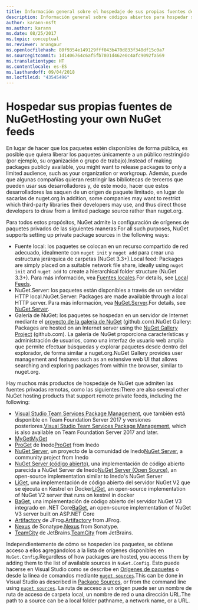 ```yaml
---
title: Información general sobre el hospedaje de sus propias fuentes de NuGet
description: Información general sobre códigos abiertos para hospedar sus propias fuentes o galerías de paquetes de NuGet, ya sea de forma local o remota.
author: karann-msft
ms.author: karann
ms.date: 08/25/2017
ms.topic: conceptual
ms.reviewer: anangaur
ms.openlocfilehash: 80f9354e149129fff043b470d833f348df15c0a7
ms.sourcegitcommit: 1d1406764c6af5fb7801d462e0c4afc9092fa569
ms.translationtype: HT
ms.contentlocale: es-ES
ms.lasthandoff: 09/04/2018
ms.locfileid: "43545496"
---
```

# <a name="hosting-your-own-nuget-feeds"></a><span data-ttu-id="4a306-103">Hospedar sus propias fuentes de NuGet</span><span class="sxs-lookup"><span data-stu-id="4a306-103">Hosting your own NuGet feeds</span></span>

<span data-ttu-id="4a306-104">En lugar de hacer que los paquetes estén disponibles de forma pública, es posible que quiera liberar los paquetes únicamente a un público restringido (por ejemplo, su organización o grupo de trabajo).</span><span class="sxs-lookup"><span data-stu-id="4a306-104">Instead of making packages publicly available, you might want to release packages to only a limited audience, such as your organization or workgroup.</span></span> <span data-ttu-id="4a306-105">Además, puede que algunas compañías quieran restringir las bibliotecas de terceros que pueden usar sus desarrolladores y, de este modo, hacer que estos desarrolladores las saquen de un origen de paquete limitado, en lugar de sacarlas de nuget.org.</span><span class="sxs-lookup"><span data-stu-id="4a306-105">In addition, some companies may want to restrict which third-party libraries their developers may use, and thus direct those developers to draw from a limited package source rather than nuget.org.</span></span>

<span data-ttu-id="4a306-106">Para todos estos propósitos, NuGet admite la configuración de orígenes de paquetes privados de las siguientes maneras:</span><span class="sxs-lookup"><span data-stu-id="4a306-106">For all such purposes, NuGet supports setting up private package sources in the following ways:</span></span>

- <span data-ttu-id="4a306-107">Fuente local: los paquetes se colocan en un recurso compartido de red adecuado, idealmente con `nuget init` y `nuget add` para crear una estructura jerárquica de carpetas (NuGet 3.3+).</span><span class="sxs-lookup"><span data-stu-id="4a306-107">Local feed: Packages are simply placed on a suitable network file share, ideally using `nuget init` and `nuget add` to create a hierarchical folder structure (NuGet 3.3+).</span></span> <span data-ttu-id="4a306-108">Para más información, vea [Fuentes locales](../hosting-packages/local-feeds.md).</span><span class="sxs-lookup"><span data-stu-id="4a306-108">For details, see [Local Feeds](../hosting-packages/local-feeds.md).</span></span>
- <span data-ttu-id="4a306-109">NuGet.Server: los paquetes están disponibles a través de un servidor HTTP local.</span><span class="sxs-lookup"><span data-stu-id="4a306-109">NuGet.Server: Packages are made available through a local HTTP server.</span></span> <span data-ttu-id="4a306-110">Para más información, vea [NuGet.Server](../hosting-packages/nuget-server.md).</span><span class="sxs-lookup"><span data-stu-id="4a306-110">For details, see [NuGet.Server](../hosting-packages/nuget-server.md).</span></span>
- <span data-ttu-id="4a306-111">Galería de NuGet: los paquetes se hospedan en un servidor de Internet mediante el [proyecto de la galería de NuGet](https://github.com/NuGet/NuGetGallery#build-and-run-the-gallery-in-arbitrary-number-easy-steps) (github.com).</span><span class="sxs-lookup"><span data-stu-id="4a306-111">NuGet Gallery: Packages are hosted on an Internet server using the [NuGet Gallery Project](https://github.com/NuGet/NuGetGallery#build-and-run-the-gallery-in-arbitrary-number-easy-steps) (github.com).</span></span> <span data-ttu-id="4a306-112">La galería de NuGet proporciona características y administración de usuarios, como una interfaz de usuario web amplia que permite efectuar búsquedas y explorar paquetes desde dentro del explorador, de forma similar a nuget.org.</span><span class="sxs-lookup"><span data-stu-id="4a306-112">NuGet Gallery provides user management and features such as an extensive web UI that allows searching and exploring packages from within the browser, similar to nuget.org.</span></span>

<span data-ttu-id="4a306-113">Hay muchos más productos de hospedaje de NuGet que admiten las fuentes privadas remotas, como las siguientes:</span><span class="sxs-lookup"><span data-stu-id="4a306-113">There are also several other NuGet hosting products that support remote private feeds, including the following:</span></span>

- <span data-ttu-id="4a306-114">[Visual Studio Team Services Package Management](https://www.visualstudio.com/docs/package/nuget/publish), que también está disponible en Team Foundation Server 2017 y versiones posteriores.</span><span class="sxs-lookup"><span data-stu-id="4a306-114">[Visual Studio Team Services Package Management](https://www.visualstudio.com/docs/package/nuget/publish), which is also available on Team Foundation Server 2017 and later.</span></span>
- [<span data-ttu-id="4a306-115">MyGet</span><span class="sxs-lookup"><span data-stu-id="4a306-115">MyGet</span></span>](http://myget.org)
- <span data-ttu-id="4a306-116">[ProGet](http://inedo.com/proget) de Inedo</span><span class="sxs-lookup"><span data-stu-id="4a306-116">[ProGet](http://inedo.com/proget) from Inedo</span></span>
- <span data-ttu-id="4a306-117">[NuGet Server](http://nugetserver.net/), un proyecto de la comunidad de Inedo</span><span class="sxs-lookup"><span data-stu-id="4a306-117">[NuGet Server](http://nugetserver.net/), a community project from Inedo</span></span>
- <span data-ttu-id="4a306-118">[NuGet Server (código abierto)](http://nuget-server.net), una implementación de código abierto parecida a NuGet Server de Inedo</span><span class="sxs-lookup"><span data-stu-id="4a306-118">[NuGet Server (Open Source)](http://nuget-server.net), an open-source implementation similar to Inedo's NuGet Server</span></span>
- <span data-ttu-id="4a306-119">[LiGet](https://github.com/ai-traders/liget), una implementación de código abierto del servidor NuGet V2 que se ejecuta en Kestrel en Docker</span><span class="sxs-lookup"><span data-stu-id="4a306-119">[LiGet](https://github.com/ai-traders/liget), an open-source implementation of NuGet V2 server that runs on kestrel in docker</span></span>
- <span data-ttu-id="4a306-120">[BaGet](https://github.com/loic-sharma/BaGet), una implementación de código abierto del servidor NuGet V3 integrado en .NET Core</span><span class="sxs-lookup"><span data-stu-id="4a306-120">[BaGet](https://github.com/loic-sharma/BaGet), an open-source implementation of NuGet V3 server built on ASP.NET Core</span></span>
- <span data-ttu-id="4a306-121">[Artifactory](https://www.jfrog.com/artifactory/) de JFrog.</span><span class="sxs-lookup"><span data-stu-id="4a306-121">[Artifactory](https://www.jfrog.com/artifactory/) from JFrog.</span></span>
- <span data-ttu-id="4a306-122">[Nexus](http://www.sonatype.org/nexus/) de Sonatype.</span><span class="sxs-lookup"><span data-stu-id="4a306-122">[Nexus](http://www.sonatype.org/nexus/) from Sonatype.</span></span>
- <span data-ttu-id="4a306-123">[TeamCity](https://www.jetbrains.com/teamcity/) de JetBrains.</span><span class="sxs-lookup"><span data-stu-id="4a306-123">[TeamCity](https://www.jetbrains.com/teamcity/) from JetBrains.</span></span>

<span data-ttu-id="4a306-124">Independientemente de cómo se hospeden los paquetes, se obtiene acceso a ellos agregándolos a la lista de orígenes disponibles en `NuGet.Config`.</span><span class="sxs-lookup"><span data-stu-id="4a306-124">Regardless of how packages are hosted, you access them by adding them to the list of available sources in `NuGet.Config`.</span></span> <span data-ttu-id="4a306-125">Esto puede hacerse en Visual Studio como se describe en [Orígenes de paquetes](../tools/package-manager-ui.md#package-sources) o desde la línea de comandos mediante [`nuget sources`](../tools/cli-ref-sources.md).</span><span class="sxs-lookup"><span data-stu-id="4a306-125">This can be done in Visual Studio as described in [Package Sources](../tools/package-manager-ui.md#package-sources), or from the command line using [`nuget sources`](../tools/cli-ref-sources.md).</span></span> <span data-ttu-id="4a306-126">La ruta de acceso a un origen puede ser un nombre de ruta de acceso de carpeta local, un nombre de red o una dirección URL.</span><span class="sxs-lookup"><span data-stu-id="4a306-126">The path to a source can be a local folder pathname, a network name, or a URL.</span></span>
